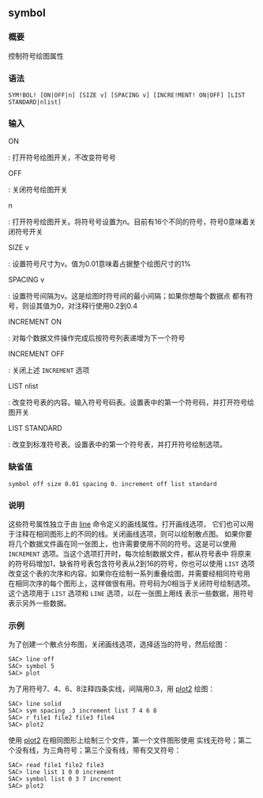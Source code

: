 ## symbol 

### 概要

控制符号绘图属性

### 语法

``` {.bash}
SYM!BOL! [ON|OFF|n] [SIZE v] [SPACING v] [INCRE!MENT! ON|OFF] [LIST STANDARD|nlist]
```

### 输入

ON

:   打开符号绘图开关，不改变符号号

OFF

:   关闭符号绘图开关

n

:   打开符号绘图开关。将符号号设置为n。目前有16个不同的符号，符号0意味着关闭符号开关

SIZE v

:   设置符号尺寸为v。值为0.01意味着占据整个绘图尺寸的1%

SPACING v

:   设置符号间隔为v。这是绘图时符号间的最小间隔；如果你想每个数据点
    都有符号，则设其值为0，对注释行使用0.2到0.4

INCREMENT ON

:   对每个数据文件操作完成后按符号列表递增为下一个符号

INCREMENT OFF

:   关闭上述 `INCREMENT` 选项

LIST nlist

:   改变符号表的内容。输入符号号码表。设置表中的第一个符号码，并打开符号绘图开关

LIST STANDARD

:   改变到标准符号表。设置表中的第一个符号表，并打开符号绘制选项。

### 缺省值

``` {.bash}
symbol off size 0.01 spacing 0. increment off list standard
```

### 说明

这些符号属性独立于由 [line](/commands/line.md)
命令定义的画线属性。打开画线选项，
它们也可以用于注释在相同图形上的不同的线。关闭画线选项，则可以绘制散点图。
如果你要将几个数据文件画在同一张图上，也许需要使用不同的符号。这是可以使用
`INCREMENT` 选项。当这个选项打开时，每次绘制数据文件，都从符号表中
将原来的符号码增加1，缺省符号表包含符号表从2到16的符号，你也可以使用
`LIST`
选项改变这个表的次序和内容。如果你在绘制一系列重叠绘图，并需要经相同符号用
在相同次序的每个图形上，这样做很有用。符号码为0相当于关闭符号绘制选项。
这个选项用于 `LIST` 选项和 `LINE` 选项，以在一张图上用线
表示一些数据，用符号表示另外一些数据。

### 示例

为了创建一个散点分布图，关闭画线选项，选择适当的符号，然后绘图：

``` {.bash}
SAC> line off
SAC> symbol 5
SAC> plot
```

为了用符号7、4、6、8注释四条实线，间隔用0.3，用
[plot2](/commands/plot2.md) 绘图：

``` {.bash}
SAC> line solid
SAC> sym spacing .3 increment list 7 4 6 8
SAC> r file1 file2 file3 file4
SAC> plot2
```

使用 [plot2](/commands/plot2.md)
在相同图形上绘制三个文件，第一个文件图形使用
实线无符号；第二个没有线，为三角符号；第三个没有线，带有交叉符号：

``` {.bash}
SAC> read file1 file2 file3
SAC> line list 1 0 0 increment
SAC> symbol list 0 3 7 increment
SAC> plot2
```
